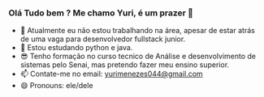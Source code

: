 ### Olá Tudo bem ? Me chamo Yuri, é um prazer 👋

- 🔭 Atualmente eu não estou trabalhando na área, apesar de estar atrás de uma vaga para desenvolvedor fullstack junior.
- 🌱 Estou estudando python e java.
- 😎 Tenho formação no curso tecnico de Análise e desenvolvimento de sistemas pelo Senai, mas pretendo fazer meu ensino superior.
- 📫 Contate-me no email: yurimenezes044@gmail.com
- 😄 Pronouns: ele/dele


